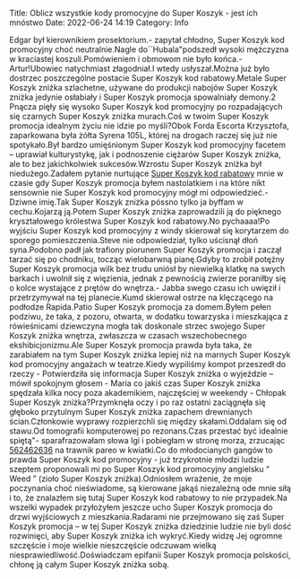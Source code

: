 Title: Oblicz wszystkie kody promocyjne do Super Koszyk - jest ich mnóstwo
Date: 2022-06-24 14:19
Category: Info

Edgar był kierownikiem prosektorium.- zapytał chłodno, Super Koszyk kod promocyjny choć neutralnie.Nagle do``Hubala"podszedł wysoki mężczyzna w kraciastej koszuli.Pomówieniem i obmowom nie było końca.- Artur!Ubowiec natychmiast złagodniał.I wtedy usłyszał.Można już było dostrzec poszczególne postacie Super Koszyk kod rabatowy.Metale Super Koszyk zniżka szlachetne, używane do produkcji nabojów Super Koszyk zniżka jedynie osłabiały i Super Koszyk promocja spowalniały demony.2 Pnącza pięły się wysoko Super Koszyk kod promocyjny po rozpadających się czarnych Super Koszyk zniżka murach.Coś w twoim Super Koszyk promocja idealnym życiu nie idzie po myśli?Obok Forda Escorta Krzysztofa, zaparkowana była żółta Syrena 105L, której na drogach raczej się już nie spotykało.Był bardzo umięśnionym Super Koszyk kod promocyjny facetem – uprawiał kulturystykę, jak i podnoszenie ciężarów Super Koszyk zniżka, ale to bez jakichkolwiek sukcesów.Wzrostu Super Koszyk zniżka był niedużego.Zadałem pytanie nurtujące [Super Koszyk kod rabatowy](https://promki.pl/kody-rabatowe/superkoszyk) mnie w czasie gdy Super Koszyk promocja byłem nastolatkiem i na które nikt sensownie nie Super Koszyk kod promocyjny mógł mi odpowiedzieć.- Dziwne imię.Tak Super Koszyk zniżka póssno tylko ja byffam w cechu.Kojarzą ją.Potem Super Koszyk zniżka zaprowadzili ją do pięknego kryształowego królestwa Super Koszyk kod rabatowy.No pychaaaa!Po wyjściu Super Koszyk kod promocyjny z windy skierował się korytarzem do sporego pomieszczenia.Steve nie odpowiedział, tylko uścisnął dłoń syna.Podobno padł jak trafiony piorunem Super Koszyk promocja i zaczął tarzać się po chodniku, tocząc wielobarwną pianę.Gdyby to zrobił potężny Super Koszyk promocja wilk bez trudu uniósł by niewielką klatkę na swych barkach i uwolnił się z więzienia, jednak z pewnością zwierze poraniłby się o kolce wystające z prętów do wnętrza.- Jabba swego czasu ich uwięził i przetrzymywał na tej planecie.Kumd skierował ostrze na klęczącego na podłodze Rapida.Patio Super Koszyk promocja za domem.Byłem pełen podziwu, że taka, z pozoru, otwarta, w dodatku towarzyska i mieszkająca z rówieśnicami dziewczyna mogła tak doskonale strzec swojego Super Koszyk zniżka wnętrza, zwłaszcza w czasach wszechobecnego ekshibicjonizmu.Ale Super Koszyk promocja prawda była taka, że zarabiałem na tym Super Koszyk zniżka lepiej niż na marnych Super Koszyk kod promocyjny angażach w teatrze.Kiedy wypiliśmy kompot przeszedł do rzeczy - Potwierdziła się informacja Super Koszyk zniżka o wyjeździe – mówił spokojnym głosem - Maria co jakiś czas Super Koszyk zniżka spędzała kilka nocy poza akademikiem, najczęściej w weekendy - Chłopak Super Koszyk zniżka?Przymknęła oczy i po raz ostatni zaciągnęła się głęboko przytulnym Super Koszyk zniżka zapachem drewnianych ścian.Członkowie wyprawy rozpierzchli się między skałami.Oddalam się od stawu.Od tomografii komputerowej po rezonans.Czas przestać być idealnie spiętą"- sparafrazowałam słowa Igi i pobiegłam w stronę morza, zrzucając [562462636](https://telinfo.co/pl/numer/562462636/) na trawnik pareo w kwiatki.Co do młodocianych gangów to prawda Super Koszyk kod promocyjny - już trzykrotnie młodzi ludzie szeptem proponowali mi po Super Koszyk kod promocyjny angielsku “ Weed ” (zioło Super Koszyk zniżka).Odniosłem wrażenie, że moje poczynania choć nieświadome, są kierowane jakąś niezależną ode mnie siłą i to, że znalazłem się tutaj Super Koszyk kod rabatowy to nie przypadek.Na wszelki wypadek przyłożyłem jeszcze ucho Super Koszyk promocja do drzwi wyjściowych z mieszkania.Radarami nie przejmowano się zaś Super Koszyk promocja – w tej Super Koszyk zniżka dziedzinie ludzie nie byli dość rozwinięci, aby Super Koszyk zniżka ich wykryć.Kiedy widzę Jej ogromne szczęście i moje wielkie nieszczęście odczuwam wielką niesprawiedliwość.Doświadczam epifanii Super Koszyk promocja polskości, chłonę ją całym Super Koszyk zniżka sobą.
